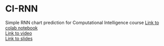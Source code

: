 # CI-RNN
Simple RNN chart prediction for Computational Intelligence course
[Link to colab notebook](https://colab.research.google.com/drive/1Y2D7COVYL8xsCw7vExcyWddRqekcs5cd?usp=sharing)  
[Link to video](https://drive.google.com/file/d/13XR_hxL8G1rpMDdS9q0WLkhfcpd4RJe6/view?usp=sharing)  
[Link to slides](https://docs.google.com/presentation/d/11QE9C3SoSUCzCA5X26LL06zBbaOcBqUm/edit?usp=sharing&ouid=117746454349534618180&rtpof=true&sd=true)  

